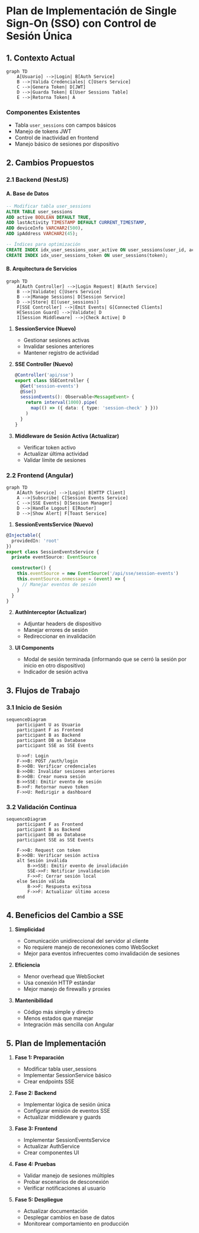 # Plan de Implementación de Single Sign-On (SSO) con Control de Sesión Única

## 1. Contexto Actual

```mermaid
graph TD
    A[Usuario] -->|Login| B[Auth Service]
    B -->|Valida Credenciales| C[Users Service]
    C -->|Genera Token| D[JWT]
    D -->|Guarda Token| E[User Sessions Table]
    E -->|Retorna Token| A
```

### Componentes Existentes

- Tabla `user_sessions` con campos básicos
- Manejo de tokens JWT
- Control de inactividad en frontend
- Manejo básico de sesiones por dispositivo

## 2. Cambios Propuestos

### 2.1 Backend (NestJS)

#### A. Base de Datos

```sql
-- Modificar tabla user_sessions
ALTER TABLE user_sessions
ADD active BOOLEAN DEFAULT TRUE,
ADD lastActivity TIMESTAMP DEFAULT CURRENT_TIMESTAMP,
ADD deviceInfo VARCHAR2(500),
ADD ipAddress VARCHAR2(45);

-- Índices para optimización
CREATE INDEX idx_user_sessions_user_active ON user_sessions(user_id, active);
CREATE INDEX idx_user_sessions_token ON user_sessions(token);
```

#### B. Arquitectura de Servicios

```mermaid
graph TD
    A[Auth Controller] -->|Login Request| B[Auth Service]
    B -->|Validate| C[Users Service]
    B -->|Manage Sessions| D[Session Service]
    D -->|Store| E[(user_sessions)]
    F[SSE Controller] -->|Emit Events| G[Connected Clients]
    H[Session Guard] -->|Validate| D
    I[Session Middleware] -->|Check Active| D
```

1. **SessionService (Nuevo)**

   - Gestionar sesiones activas
   - Invalidar sesiones anteriores
   - Mantener registro de actividad

2. **SSE Controller (Nuevo)**

   ```typescript
   @Controller('api/sse')
   export class SSEController {
     @Get('session-events')
     @Sse()
     sessionEvents(): Observable<MessageEvent> {
       return interval(1000).pipe(
         map(() => ({ data: { type: 'session-check' } }))
       )
     }
   }
   ```

3. **Middleware de Sesión Activa (Actualizar)**
   - Verificar token activo
   - Actualizar última actividad
   - Validar límite de sesiones

### 2.2 Frontend (Angular)

```mermaid
graph TD
    A[Auth Service] -->|Login| B[HTTP Client]
    A -->|Subscribe| C[Session Events Service]
    C -->|SSE Events| D[Session Manager]
    D -->|Handle Logout| E[Router]
    D -->|Show Alert| F[Toast Service]
```

1. **SessionEventsService (Nuevo)**

```typescript
@Injectable({
  providedIn: 'root'
})
export class SessionEventsService {
  private eventSource: EventSource

  constructor() {
    this.eventSource = new EventSource('/api/sse/session-events')
    this.eventSource.onmessage = (event) => {
      // Manejar eventos de sesión
    }
  }
}
```

2. **AuthInterceptor (Actualizar)**

   - Adjuntar headers de dispositivo
   - Manejar errores de sesión
   - Redireccionar en invalidación

3. **UI Components**
   - Modal de sesión terminada (informando que se cerró la sesión por inicio en otro dispositivo)
   - Indicador de sesión activa

## 3. Flujos de Trabajo

### 3.1 Inicio de Sesión

```mermaid
sequenceDiagram
    participant U as Usuario
    participant F as Frontend
    participant B as Backend
    participant DB as Database
    participant SSE as SSE Events

    U->>F: Login
    F->>B: POST /auth/login
    B->>DB: Verificar credenciales
    B->>DB: Invalidar sesiones anteriores
    B->>DB: Crear nueva sesión
    B->>SSE: Emitir evento de sesión
    B->>F: Retornar nuevo token
    F->>U: Redirigir a dashboard
```

### 3.2 Validación Continua

```mermaid
sequenceDiagram
    participant F as Frontend
    participant B as Backend
    participant DB as Database
    participant SSE as SSE Events

    F->>B: Request con token
    B->>DB: Verificar sesión activa
    alt Sesión inválida
        B->>SSE: Emitir evento de invalidación
        SSE->>F: Notificar invalidación
        F->>F: Cerrar sesión local
    else Sesión válida
        B->>F: Respuesta exitosa
        F->>F: Actualizar último acceso
    end
```

## 4. Beneficios del Cambio a SSE

1. **Simplicidad**

   - Comunicación unidireccional del servidor al cliente
   - No requiere manejo de reconexiones como WebSocket
   - Mejor para eventos infrecuentes como invalidación de sesiones

2. **Eficiencia**

   - Menor overhead que WebSocket
   - Usa conexión HTTP estándar
   - Mejor manejo de firewalls y proxies

3. **Mantenibilidad**
   - Código más simple y directo
   - Menos estados que manejar
   - Integración más sencilla con Angular

## 5. Plan de Implementación

1. **Fase 1: Preparación**

   - Modificar tabla user_sessions
   - Implementar SessionService básico
   - Crear endpoints SSE

2. **Fase 2: Backend**

   - Implementar lógica de sesión única
   - Configurar emisión de eventos SSE
   - Actualizar middleware y guards

3. **Fase 3: Frontend**

   - Implementar SessionEventsService
   - Actualizar AuthService
   - Crear componentes UI

4. **Fase 4: Pruebas**

   - Validar manejo de sesiones múltiples
   - Probar escenarios de desconexión
   - Verificar notificaciones al usuario

5. **Fase 5: Despliegue**
   - Actualizar documentación
   - Desplegar cambios en base de datos
   - Monitorear comportamiento en producción
